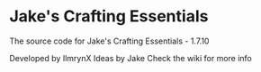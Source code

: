 # Jake's Crafting Essentials

The source code for Jake's Crafting Essentials - 1.7.10

Developed by IlmrynX
Ideas by Jake
Check the wiki for more info
